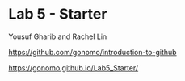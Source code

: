 # Lab 5 - Starter
Yousuf Gharib and Rachel Lin

https://github.com/gonomo/introduction-to-github

https://gonomo.github.io/Lab5_Starter/
